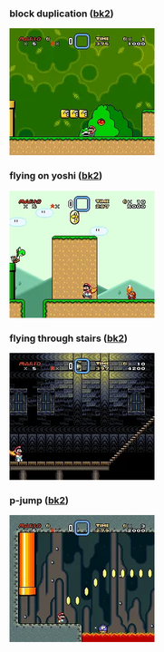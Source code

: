 ### block duplication ([bk2](movies/block%20duplication.bk2?raw=true))
![](movies/block%20duplication.webp)

### flying on yoshi ([bk2](movies/flying%20on%20yoshi.bk2?raw=true))
![](movies/flying%20on%20yoshi.webp)

### flying through stairs ([bk2](movies/flying%20through%20stairs.bk2?raw=true))
![](movies/flying%20through%20stairs.webp)

### p-jump ([bk2](movies/p-jump.bk2?raw=true))
![](movies/p-jump.webp)

